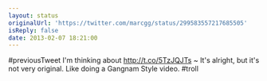 ```yaml
---
layout: status
originalUrl: 'https://twitter.com/marcgg/status/299583557217685505'
isReply: false
date: 2013-02-07 18:21:00
---
```


#previousTweet  I'm thinking about http://t.co/5TzJQJTs ~ It's alright, but it's not very original. Like doing a Gangnam Style video. #troll
